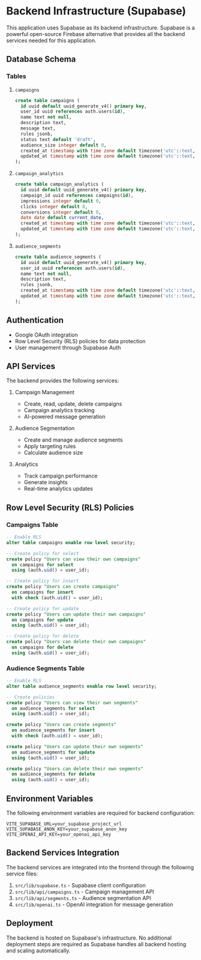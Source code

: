 # Backend Infrastructure (Supabase)

This application uses Supabase as its backend infrastructure. Supabase is a powerful open-source Firebase alternative that provides all the backend services needed for this application.

## Database Schema

### Tables

1. `campaigns`
   ```sql
   create table campaigns (
     id uuid default uuid_generate_v4() primary key,
     user_id uuid references auth.users(id),
     name text not null,
     description text,
     message text,
     rules jsonb,
     status text default 'draft',
     audience_size integer default 0,
     created_at timestamp with time zone default timezone('utc'::text, now()),
     updated_at timestamp with time zone default timezone('utc'::text, now())
   );
   ```

2. `campaign_analytics`
   ```sql
   create table campaign_analytics (
     id uuid default uuid_generate_v4() primary key,
     campaign_id uuid references campaigns(id),
     impressions integer default 0,
     clicks integer default 0,
     conversions integer default 0,
     date date default current_date,
     created_at timestamp with time zone default timezone('utc'::text, now()),
     updated_at timestamp with time zone default timezone('utc'::text, now())
   );
   ```

3. `audience_segments`
   ```sql
   create table audience_segments (
     id uuid default uuid_generate_v4() primary key,
     user_id uuid references auth.users(id),
     name text not null,
     description text,
     rules jsonb,
     created_at timestamp with time zone default timezone('utc'::text, now()),
     updated_at timestamp with time zone default timezone('utc'::text, now())
   );
   ```

## Authentication

- Google OAuth integration
- Row Level Security (RLS) policies for data protection
- User management through Supabase Auth

## API Services

The backend provides the following services:

1. Campaign Management
   - Create, read, update, delete campaigns
   - Campaign analytics tracking
   - AI-powered message generation

2. Audience Segmentation
   - Create and manage audience segments
   - Apply targeting rules
   - Calculate audience size

3. Analytics
   - Track campaign performance
   - Generate insights
   - Real-time analytics updates

## Row Level Security (RLS) Policies

### Campaigns Table
```sql
-- Enable RLS
alter table campaigns enable row level security;

-- Create policy for select
create policy "Users can view their own campaigns"
  on campaigns for select
  using (auth.uid() = user_id);

-- Create policy for insert
create policy "Users can create campaigns"
  on campaigns for insert
  with check (auth.uid() = user_id);

-- Create policy for update
create policy "Users can update their own campaigns"
  on campaigns for update
  using (auth.uid() = user_id);

-- Create policy for delete
create policy "Users can delete their own campaigns"
  on campaigns for delete
  using (auth.uid() = user_id);
```

### Audience Segments Table
```sql
-- Enable RLS
alter table audience_segments enable row level security;

-- Create policies
create policy "Users can view their own segments"
  on audience_segments for select
  using (auth.uid() = user_id);

create policy "Users can create segments"
  on audience_segments for insert
  with check (auth.uid() = user_id);

create policy "Users can update their own segments"
  on audience_segments for update
  using (auth.uid() = user_id);

create policy "Users can delete their own segments"
  on audience_segments for delete
  using (auth.uid() = user_id);
```

## Environment Variables

The following environment variables are required for backend configuration:

```env
VITE_SUPABASE_URL=your_supabase_project_url
VITE_SUPABASE_ANON_KEY=your_supabase_anon_key
VITE_OPENAI_API_KEY=your_openai_api_key
```

## Backend Services Integration

The backend services are integrated into the frontend through the following service files:

1. `src/lib/supabase.ts` - Supabase client configuration
2. `src/lib/api/campaigns.ts` - Campaign management API
3. `src/lib/api/segments.ts` - Audience segmentation API
4. `src/lib/openai.ts` - OpenAI integration for message generation

## Deployment

The backend is hosted on Supabase's infrastructure. No additional deployment steps are required as Supabase handles all backend hosting and scaling automatically. 